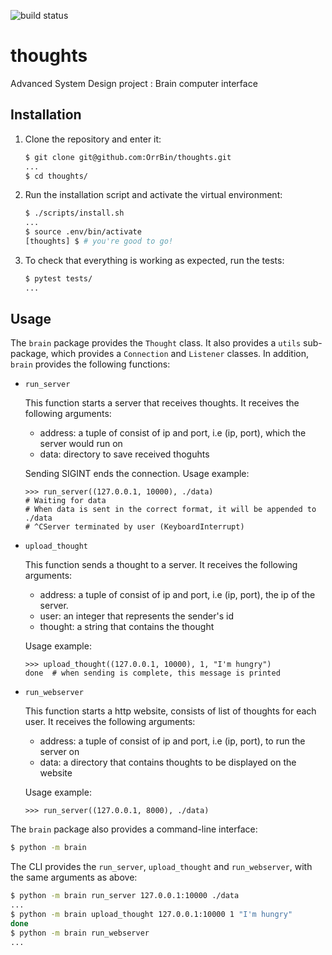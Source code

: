 ![build status](https://travis-ci.com/OrrBin/thoughts.svg?branch=master)

# thoughts

Advanced System Design project : Brain computer interface

## Installation

1. Clone the repository and enter it:

    ```sh
    $ git clone git@github.com:OrrBin/thoughts.git
    ...
    $ cd thoughts/
    ```

2. Run the installation script and activate the virtual environment:

    ```sh
    $ ./scripts/install.sh
    ...
    $ source .env/bin/activate
    [thoughts] $ # you're good to go!
    ```

3. To check that everything is working as expected, run the tests:


    ```sh
    $ pytest tests/
    ...
    ```

## Usage

The `brain` package provides the `Thought` class. 
It also provides a `utils` sub-package, which provides a `Connection` and `Listener` classes.
  In addition, `brain` provides the following functions:  


- `run_server`

    This function starts a server that receives thoughts.
    It receives the following arguments:
    - address: a tuple of consist of ip and port, i.e (ip, port), which the server would run on
    - data: directory to save received thoguhts
    
    Sending SIGINT ends the connection. 
    Usage example:

    ```pycon
    >>> run_server((127.0.0.1, 10000), ./data)
    # Waiting for data
    # When data is sent in the correct format, it will be appended to ./data
    # ^CServer terminated by user (KeyboardInterrupt)
    ```

- `upload_thought`
    
    This function sends a thought to a server. It receives the following arguments:
    - address: a tuple of consist of ip and port, i.e (ip, port), the ip of the server.
    - user: an integer that represents the sender's id
    - thought: a string that contains the thought
    
    Usage example:

    ```pycon
    >>> upload_thought((127.0.0.1, 10000), 1, "I'm hungry")
    done  # when sending is complete, this message is printed 
    ```
  
- `run_webserver`

    This function starts a http website, consists of list of thoughts for each user.
    It receives the following arguments:
    - address: a tuple of consist of ip and port, i.e (ip, port), to run the server on
    - data: a directory that contains thoughts to be displayed on the website
    
    Usage example:
    ```pycon
    >>> run_server((127.0.0.1, 8000), ./data)
    ```

The `brain` package also provides a command-line interface:

```sh
$ python -m brain
```

The CLI provides the `run_server`, `upload_thought` and `run_webserver`, with the same arguments as above:

```sh
$ python -m brain run_server 127.0.0.1:10000 ./data 
...
$ python -m brain upload_thought 127.0.0.1:10000 1 "I'm hungry"
done
$ python -m brain run_webserver
...
```